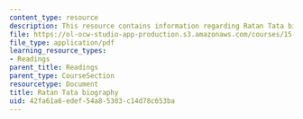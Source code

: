 ```yaml
---
content_type: resource
description: This resource contains information regarding Ratan Tata biography.
file: https://ol-ocw-studio-app-production.s3.amazonaws.com/courses/15-232-business-model-innovation-global-health-in-frontier-markets-fall-2013/42fa61a6edef54a85303c14d78c653ba_MIT_15_232F13_11_Bio_Rat_N_Tat.pdf
file_type: application/pdf
learning_resource_types:
- Readings
parent_title: Readings
parent_type: CourseSection
resourcetype: Document
title: Ratan Tata biography
uid: 42fa61a6-edef-54a8-5303-c14d78c653ba
---
```

